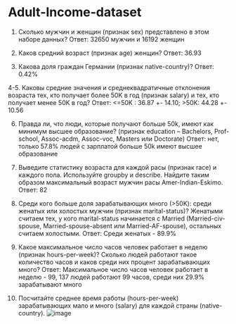 # Adult-Income-dataset

1. Сколько мужчин и женщин (признак sex) представлено в этом наборе данных?
Ответ: 32650 мужчин и 16192 женщин

2. Каков средний возраст (признак age) женщин?
Ответ: 36.93

3. Какова доля граждан Германии (признак native-country)?
Ответ: 0.42%

4-5. Каковы средние значения и среднеквадратичные отклонения возраста тех, кто получает более 50K в год (признак salary) и тех, кто получает менее 50K в год?
Ответ: <=50K :  36.87 +- 14.10; >50K: 44.28 +- 10.56

6. Правда ли, что люди, которые получают больше 50k, имеют как минимум высшее образование? (признак education – Bachelors, Prof-school, Assoc-acdm, Assoc-voc, Masters или Doctorate)
Ответ: нет, только 57.8% людей с зарплатой больше 50k имеют высшее образование

7. Выведите статистику возраста для каждой расы (признак race) и каждого пола. Используйте groupby и describe. Найдите таким образом максимальный возраст мужчин расы Amer-Indian-Eskimo.
Ответ: 82

8. Среди кого больше доля зарабатывающих много (>50K): среди женатых или холостых мужчин (признак marital-status)? Женатыми считаем тех, у кого marital-status начинается с Married (Married-civ-spouse, Married-spouse-absent или Married-AF-spouse), остальных считаем холостыми.
Ответ: Среди женатых - 89.9%

9. Какое максимальное число часов человек работает в неделю (признак hours-per-week)? Сколько людей работают такое количество часов и каков среди них процент зарабатывающих много?
Ответ: Максимальное число часов человек работает в неделю - 99, 137 людей работают 99 часов, cреди них 29.9% зарабатывают много

10. Посчитайте среднее время работы (hours-per-week) зарабатывающих мало и много (salary) для каждой страны (native-country).
![image](https://user-images.githubusercontent.com/126830389/227658535-01d1d734-87d8-4669-a8de-f03f05a2cd0e.png)



